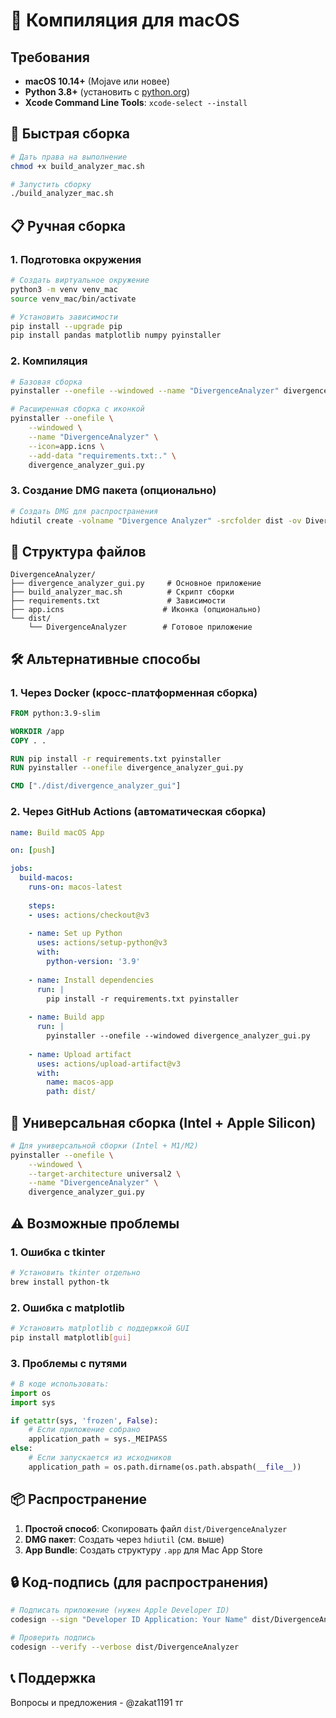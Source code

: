 # 🍎 Компиляция для macOS

## Требования

- **macOS 10.14+** (Mojave или новее)
- **Python 3.8+** (установить с [python.org](https://python.org))
- **Xcode Command Line Tools**: `xcode-select --install`

## 🚀 Быстрая сборка

```bash
# Дать права на выполнение
chmod +x build_analyzer_mac.sh

# Запустить сборку
./build_analyzer_mac.sh
```

## 📋 Ручная сборка

### 1. Подготовка окружения

```bash
# Создать виртуальное окружение
python3 -m venv venv_mac
source venv_mac/bin/activate

# Установить зависимости
pip install --upgrade pip
pip install pandas matplotlib numpy pyinstaller
```

### 2. Компиляция

```bash
# Базовая сборка
pyinstaller --onefile --windowed --name "DivergenceAnalyzer" divergence_analyzer_gui.py

# Расширенная сборка с иконкой
pyinstaller --onefile \
    --windowed \
    --name "DivergenceAnalyzer" \
    --icon=app.icns \
    --add-data "requirements.txt:." \
    divergence_analyzer_gui.py
```

### 3. Создание DMG пакета (опционально)

```bash
# Создать DMG для распространения
hdiutil create -volname "Divergence Analyzer" -srcfolder dist -ov DivergenceAnalyzer.dmg
```

## 📁 Структура файлов

```
DivergenceAnalyzer/
├── divergence_analyzer_gui.py     # Основное приложение
├── build_analyzer_mac.sh          # Скрипт сборки
├── requirements.txt               # Зависимости
├── app.icns                      # Иконка (опционально)
└── dist/
    └── DivergenceAnalyzer        # Готовое приложение
```

## 🛠️ Альтернативные способы

### 1. Через Docker (кросс-платформенная сборка)

```dockerfile
FROM python:3.9-slim

WORKDIR /app
COPY . .

RUN pip install -r requirements.txt pyinstaller
RUN pyinstaller --onefile divergence_analyzer_gui.py

CMD ["./dist/divergence_analyzer_gui"]
```

### 2. Через GitHub Actions (автоматическая сборка)

```yaml
name: Build macOS App

on: [push]

jobs:
  build-macos:
    runs-on: macos-latest
    
    steps:
    - uses: actions/checkout@v3
    
    - name: Set up Python
      uses: actions/setup-python@v3
      with:
        python-version: '3.9'
    
    - name: Install dependencies
      run: |
        pip install -r requirements.txt pyinstaller
    
    - name: Build app
      run: |
        pyinstaller --onefile --windowed divergence_analyzer_gui.py
    
    - name: Upload artifact
      uses: actions/upload-artifact@v3
      with:
        name: macos-app
        path: dist/
```

## 🎯 Универсальная сборка (Intel + Apple Silicon)

```bash
# Для универсальной сборки (Intel + M1/M2)
pyinstaller --onefile \
    --windowed \
    --target-architecture universal2 \
    --name "DivergenceAnalyzer" \
    divergence_analyzer_gui.py
```

## ⚠️ Возможные проблемы

### 1. Ошибка с tkinter
```bash
# Установить tkinter отдельно
brew install python-tk
```

### 2. Ошибка с matplotlib
```bash
# Установить matplotlib с поддержкой GUI
pip install matplotlib[gui]
```

### 3. Проблемы с путями
```python
# В коде использовать:
import os
import sys

if getattr(sys, 'frozen', False):
    # Если приложение собрано
    application_path = sys._MEIPASS
else:
    # Если запускается из исходников
    application_path = os.path.dirname(os.path.abspath(__file__))
```

## 📦 Распространение

1. **Простой способ**: Скопировать файл `dist/DivergenceAnalyzer`
2. **DMG пакет**: Создать через `hdiutil` (см. выше)
3. **App Bundle**: Создать структуру `.app` для Mac App Store

## 🔒 Код-подпись (для распространения)

```bash
# Подписать приложение (нужен Apple Developer ID)
codesign --sign "Developer ID Application: Your Name" dist/DivergenceAnalyzer

# Проверить подпись
codesign --verify --verbose dist/DivergenceAnalyzer
```

## 📞 Поддержка

Вопросы и предложения - @zakat1191 тг
